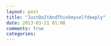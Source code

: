 ```yaml
---
layout: post
title: "JustDoItAndThinkmyselfdeeply"
date: 2013-03-21 01:08
comments: true
categories: 
---
```

